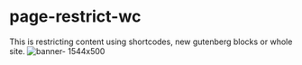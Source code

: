 # page-restrict-wc
This is restricting content using shortcodes, new gutenberg blocks or whole site.
![banner- 1544x500](https://user-images.githubusercontent.com/25887644/78312806-3e882080-7555-11ea-8689-e30501aa59fb.png)